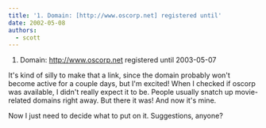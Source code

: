```yaml
---
title: '1. Domain: [http://www.oscorp.net] registered until'
date: 2002-05-08
authors:
  - scott
---
```


1. Domain: http://www.oscorp.net registered until 2003-05-07

It's kind of silly to make that a link, since the domain probably won't become active for a couple days, but I'm excited! When I checked if oscorp was available, I didn't really expect it to be. People usually snatch up movie-related domains right away. But there it was! And now it's mine.

Now I just need to decide what to put on it. Suggestions, anyone?
